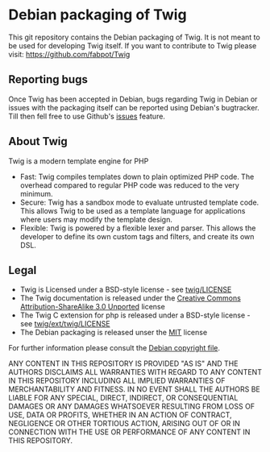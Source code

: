 Debian packaging of Twig
========================

This git repository contains the Debian packaging of Twig. It is not meant
to be used for developing Twig itself. If you want to contribute to Twig
please visit: https://github.com/fabpot/Twig

Reporting bugs
--------------
Once Twig has been accepted in Debian, bugs regarding Twig in Debian or
issues with the packaging itself can be reported using Debian's bugtracker.
Till then fell free to use Github's [issues](https://github.com/ymc/twig-debian/issues) feature.

About Twig
----------
Twig is a modern template engine for PHP
* Fast: Twig compiles templates down to plain optimized PHP code.
   The overhead compared to regular PHP code was reduced to the very minimum.
* Secure: Twig has a sandbox mode to evaluate untrusted template code.
   This allows Twig to be used as a template language for applications where
   users may modify the template design.
* Flexible: Twig is powered by a flexible lexer and parser.
   This allows the developer to define its own custom tags and filters, and
   create its own DSL.

Legal
-----
* Twig is Licensed under a BSD-style license - see [twig/LICENSE](https://github.com/ymc/twig-debian/blob/master/twig/LICENSE)
* The Twig documentation is released under the [Creative Commons Attribution-ShareAlike 3.0 Unported](http://creativecommons.org/licenses/by-sa/3.0/legalcode) license
* The Twig C extension for php is released under a BSD-style license - see [twig/ext/twig/LICENSE](https://github.com/ymc/twig-debian/blob/master/twig/ext/twig/LICENSE)
* The Debian packaging is released unser the [MIT](http://opensource.org/licenses/MIT) license

For further information please consult the [Debian copyright file](https://github.com/ymc/twig-debian/blob/master/twig/debian/copyright).

ANY CONTENT IN THIS REPOSITORY IS PROVIDED "AS IS" AND THE AUTHORS DISCLAIMS
ALL WARRANTIES WITH REGARD TO ANY CONTENT IN THIS REPOSITORY INCLUDING ALL
IMPLIED WARRANTIES OF MERCHANTABILITY AND FITNESS. IN NO EVENT SHALL THE
AUTHORS BE LIABLE FOR ANY SPECIAL, DIRECT, INDIRECT, OR CONSEQUENTIAL DAMAGES
OR ANY DAMAGES WHATSOEVER RESULTING FROM LOSS OF USE, DATA OR PROFITS, WHETHER
IN AN ACTION OF CONTRACT, NEGLIGENCE OR OTHER TORTIOUS ACTION, ARISING OUT OF
OR IN CONNECTION WITH THE USE OR PERFORMANCE OF ANY CONTENT IN THIS REPOSITORY.
